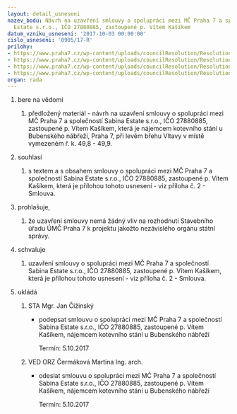 ```yaml
---
layout: detail_usneseni
nazev_bodu: Návrh na uzavření smlouvy o spolupráci mezi MČ Praha 7 a společností Sabina
  Estate s.r.o., IČO 27880885, zastoupené p. Vítem Kašíkem
datum_vzniku_usneseni: '2017-10-03 00:00:00'
cislo_usneseni: '0905/17-R'
prilohy:
- https://www.praha7.cz/wp-content/uploads/councilResolution/Resolutions/29580/export/c1duvodovazprava_Sabina_smlouva~253700.docx
- https://www.praha7.cz/wp-content/uploads/councilResolution/Resolutions/29580/export/20170613_LodSabina_smlouva_ANON~253699.pdf
- https://www.praha7.cz/wp-content/uploads/councilResolution/Resolutions/29580/export/Prilohac1podobalodi~253698.pdf
- https://www.praha7.cz/wp-content/uploads/councilResolution/Resolutions/29580/export/export~295131.pdf
organ: rada
---
```

<ol id="urzList" class="urzList_view"><li class="urzClass1" id=""><span name="1">bere na vědomí</span><ol class="urzOlClass"><li class="urzClass2" id="" style="text-align: left;"><span><p>předložený materiál - návrh na uzavření smlouvy o spolupráci mezi MČ Praha 7 a společností Sabina Estate s.r.o.,&nbsp;IČO 27880885, zastoupené p. Vítem Kašíkem, která je nájemcem kotevního stání u Bubenského nábřeží, Praha 7, při levém břehu Vltavy v místě vymezeném ř. k. 49,8 - 49,9.</p></span></li></ol></li><li class="urzClass1" id=""><span name="26">souhlasí</span><ol class="urzOlClass" id=""><li class="urzClass2" id="" style="text-align: left;"><span><p>s textem a s obsahem smlouvy o spolupráci mezi MČ Praha 7&nbsp;a společností Sabina Estate s.r.o., IČO 27880885, zastoupené p. Vítem Kašíkem, která je přílohou tohoto usnesení - viz příloha č. 2 - Smlouva.</p></span></li></ol></li><li class="urzClass1" id=""><span name="88">prohlašuje,</span><ol class="urzOlClass decimal "><li class="urzClass2" id="" style="text-align: left;"><span><p>že uzavření smlouvy nemá žádný vliv na rozhodnutí Stavebního úřadu ÚMČ Praha 7 k projektu jakožto nezávislého orgánu státní správy.</p></span></li></ol></li><li class="urzClass1" id=""><span name="24">schvaluje</span><ol class="urzOlClass"><li class="urzClass2" id="" style="text-align: left;"><span><p>uzavření smlouvy&nbsp;o spolupráci mezi MČ Praha 7 a společností Sabina Estate s.r.o., IČO 27880885, zastoupené p. Vítem Kašíkem, která je přílohou tohoto usnesení - viz příloha č. 2 - Smlouva.</p></span></li></ol></li><li class="urzClass1" id="urzUkoly"><span name="1">ukládá</span><ol class="urzOlClass"><li class="urzClass2"><span><p>STA Mgr. Jan Čižinský</p></span><ul class="urzUlClass"><li class="urzClass3"><span><p>podepsat smlouvu o spolupráci mezi MČ Praha 7 a společností Sabina Estate s.r.o., IČO 27880885, zastoupené p. Vítem Kašíkem, nájemcem kotevního stání u Bubenského nábřeží</p></span><span class="urzUkolTermin">  Termín:&nbsp;5.10.2017</span></li></ul></li><li class="urzClass2"><span><p>VED ORZ Čermáková Martina Ing. arch.</p></span><ul class="urzUlClass"><li class="urzClass3"><span><p>odeslat smlouvu o spolupráci mezi MČ Praha 7 a společností Sabina Estate s.r.o., IČO 27880885, zastoupené p. Vítem Kašíkem, nájemcem kotevního stání u Bubenského nábřeží</p></span><span class="urzUkolTermin">  Termín:&nbsp;5.10.2017</span></li></ul></li></ol></li></ol>